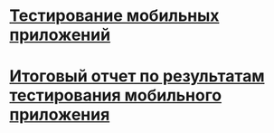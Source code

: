 # [Тестирование мобильных приложений](https://docs.google.com/spreadsheets/d/1wkNCCtiGh2E8ShCaxdNPiW2pE1YTmVJIK620VuAWe3k/edit?usp=sharing)

# [Итоговый отчет по результатам тестирования мобильного приложения](https://docs.google.com/document/d/1gzPaK2OUNz7NNAmSyxnu0kUaifQV90gL/edit?usp=sharing&ouid=108168755687522655607&rtpof=true&sd=true)
